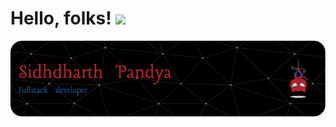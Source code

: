 
# Hello, folks! <img src="https://raw.githubusercontent.com/MartinHeinz/MartinHeinz/master/wave.gif" width="30px">


[![Header](https://github.com/sid-pandya/sid-pandya/blob/main/github-header-image.png "Header")](https://some-url.dev/)

<!--
**sid-pandya/sid-pandya** is a ✨ _special_ ✨ repository because its `README.md` (this file) appears on your GitHub profile.

Here are some ideas to get you started:

- 🔭 I’m currently working on ...
- 🌱 I’m currently learning ...
- 👯 I’m looking to collaborate on ...
- 🤔 I’m looking for help with ...
- 💬 Ask me about ...
- 📫 How to reach me: ...
- 😄 Pronouns: ...
- ⚡ Fun fact: ...
-->
